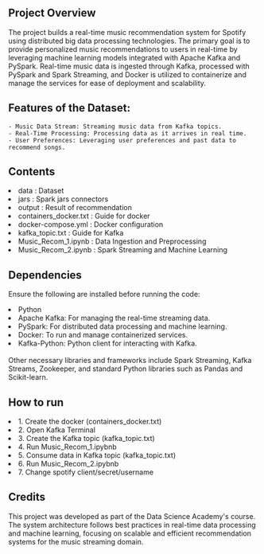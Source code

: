 
## Project Overview
The project builds a real-time music recommendation system for Spotify using distributed big data processing technologies. The primary goal is to provide personalized music recommendations to users in real-time by leveraging machine learning models integrated with Apache Kafka and PySpark. Real-time music data is ingested through Kafka, processed with PySpark and Spark Streaming, and Docker is utilized to containerize and manage the services for ease of deployment and scalability.

## Features of the Dataset:
    - Music Data Stream: Streaming music data from Kafka topics.
    - Real-Time Processing: Processing data as it arrives in real time.
    - User Preferences: Leveraging user preferences and past data to recommend songs.


## Contents

<li> data : Dataset
<li> jars : Spark jars connectors
<li> output : Result of recommendation
<li> containers_docker.txt : Guide for docker
<li> docker-compose.yml : Docker configuration
<li> kafka_topic.txt : Guide for Kafka
<li> Music_Recom_1.ipynb : Data Ingestion and Preprocessing
<li> Music_Recom_2.ipynb : Spark Streaming and Machine Learning

## Dependencies
Ensure the following are installed before running the code:

<li>Python
<li>Apache Kafka: For managing the real-time streaming data.
<li>PySpark: For distributed data processing and machine learning.
<li>Docker: To run and manage containerized services.
<li>Kafka-Python: Python client for interacting with Kafka.
<br>
<br>
Other necessary libraries and frameworks include Spark Streaming, Kafka Streams, Zookeeper, and standard Python libraries such as Pandas and Scikit-learn.

## How to run

<li> 1. Create the docker (containers_docker.txt)
<li> 2. Open Kafka Terminal
<li> 3. Create the Kafka topic (kafka_topic.txt)
<li> 4. Run Music_Recom_1.ipybnb
<li> 5. Consume data in Kafka topic (kafka_topic.txt)
<li> 6. Run Music_Recom_2.ipybnb
<li> 7. Change spotify client/secret/username

## Credits
This project was developed as part of the Data Science Academy's course. The system architecture follows best practices in real-time data processing and machine learning, focusing on scalable and efficient recommendation systems for the music streaming domain.